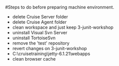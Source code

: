 #Steps to do before preparing machine environment.

  * delete Cruise Server folder
  * delete Cruise Agent folder
  * clean workspace and just keep 3-junit-workshop
  * uninstall Visual Svn Server
  * uninstall TortoiseSvn
  * remove the 'test' repository
  * revert changes on 3-junit-workshop
  * C:\cruisetraining\jetty-6.1.21\webapps
  * clean browser cache